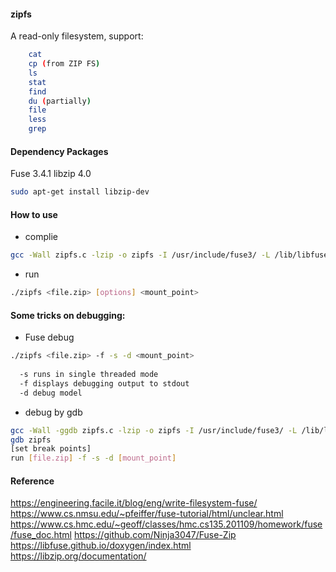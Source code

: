 #### zipfs
A read-only filesystem, support:
```bash
    cat
    cp (from ZIP FS)
    ls
    stat
    find
    du (partially)
    file
    less
    grep
```


#### Dependency Packages
Fuse 3.4.1
libzip 4.0
```bash
sudo apt-get install libzip-dev
```

#### How to use
- complie
```bash
gcc -Wall zipfs.c -lzip -o zipfs -I /usr/include/fuse3/ -L /lib/libfuse3.so.3*
```
- run
```bash
./zipfs <file.zip> [options] <mount_point>
```

#### Some tricks on debugging:
- Fuse debug
```bash
./zipfs <file.zip> -f -s -d <mount_point>
  
  -s runs in single threaded mode  
  -f displays debugging output to stdout 
  -d debug model 
```
- debug by gdb
```bash
gcc -Wall -ggdb zipfs.c -lzip -o zipfs -I /usr/include/fuse3/ -L /lib/libfuse3.so.3*
gdb zipfs
[set break points]
run [file.zip] -f -s -d [mount_point]
```

#### Reference
https://engineering.facile.it/blog/eng/write-filesystem-fuse/
https://www.cs.nmsu.edu/~pfeiffer/fuse-tutorial/html/unclear.html
https://www.cs.hmc.edu/~geoff/classes/hmc.cs135.201109/homework/fuse/fuse_doc.html
https://github.com/Ninja3047/Fuse-Zip
https://libfuse.github.io/doxygen/index.html
https://libzip.org/documentation/
